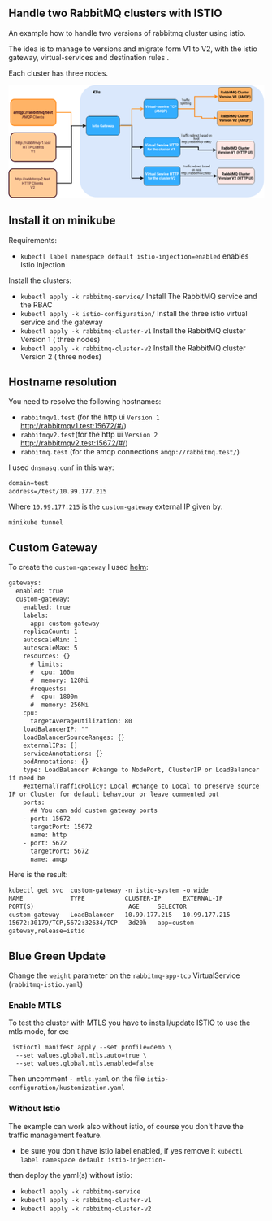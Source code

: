 ## Handle two RabbitMQ clusters with ISTIO

An example how to handle two  versions of rabbitmq cluster using istio.

The idea is to manage to versions and migrate form V1 to V2, with the istio gateway, virtual-services and destination rules .

Each cluster has three nodes.


[![Schema](https://github.com/Gsantomaggio/k8s/raw/wip/rabbitmq_traffic/img/img.png "Schema")](https://github.com/Gsantomaggio/k8s/raw/wip/rabbitmq_traffic/img/img.png "Schema")


## Install it on minikube

Requirements:
 - `kubectl label namespace default istio-injection=enabled` enables Istio Injection


Install the clusters:

 - `kubectl apply -k rabbitmq-service/` Install The RabbitMQ service and the RBAC
 - `kubectl apply -k istio-configuration/` Install the three istio virtual service and the gateway
 - `kubectl apply -k rabbitmq-cluster-v1` Install the RabbitMQ cluster Version 1 ( three nodes)
 - `kubectl apply -k rabbitmq-cluster-v2` Install the RabbitMQ cluster Version 2 ( three nodes)

## Hostname resolution
You need to resolve the following hostnames:
 - `rabbitmqv1.test` (for the http ui  `Version 1` http://rabbitmqv1.test:15672/#/)
 - `rabbitmqv2.test`(for the http ui `Version 2` http://rabbitmqv2.test:15672/#/)
 - `rabbitmq.test` (for the amqp connections  `amqp://rabbitmq.test/`)


I used `dnsmasq.conf` in this way:

```
domain=test
address=/test/10.99.177.215
```

Where `10.99.177.215` is the `custom-gateway` external IP given by:
```
minikube tunnel
```
## Custom Gateway

To create the `custom-gateway` I used [helm](https://istio.io/docs/setup/install/helm/):

```
gateways:
  enabled: true
  custom-gateway:
    enabled: true
    labels:
      app: custom-gateway
    replicaCount: 1
    autoscaleMin: 1
    autoscaleMax: 5
    resources: {}
      # limits:
      #  cpu: 100m
      #  memory: 128Mi
      #requests:
      #  cpu: 1800m
      #  memory: 256Mi
    cpu:
      targetAverageUtilization: 80
    loadBalancerIP: ""
    loadBalancerSourceRanges: {}
    externalIPs: []
    serviceAnnotations: {}
    podAnnotations: {}
    type: LoadBalancer #change to NodePort, ClusterIP or LoadBalancer if need be
    #externalTrafficPolicy: Local #change to Local to preserve source IP or Cluster for default behaviour or leave commented out
    ports:
      ## You can add custom gateway ports
    - port: 15672
      targetPort: 15672
      name: http 
    - port: 5672
      targetPort: 5672
      name: amqp 
```

Here is the result:
```
kubectl get svc  custom-gateway -n istio-system -o wide
NAME             TYPE           CLUSTER-IP      EXTERNAL-IP     PORT(S)                          AGE     SELECTOR
custom-gateway   LoadBalancer   10.99.177.215   10.99.177.215   15672:30179/TCP,5672:32634/TCP   3d20h   app=custom-gateway,release=istio
```

## Blue Green Update

Change the `weight` parameter on the `rabbitmq-app-tcp` VirtualService (`rabbitmq-istio.yaml`)


### Enable MTLS 

To test the cluster with MTLS you have to install/update ISTIO to use the mtls mode, for ex:
```
 istioctl manifest apply --set profile=demo \
  --set values.global.mtls.auto=true \
  --set values.global.mtls.enabled=false
```

Then uncomment `- mtls.yaml` on the file `istio-configuration/kustomization.yaml`

### Without Istio

The example can work also without istio, of course you don't have the traffic management feature.

 - be sure you don't have istio label enabled, if yes remove it `kubectl label namespace default istio-injection-`
 
 then deploy the yaml(s) without istio:
 - `kubectl apply -k rabbitmq-service`
 - `kubectl apply -k rabbitmq-cluster-v1` 
 - `kubectl apply -k rabbitmq-cluster-v2`
